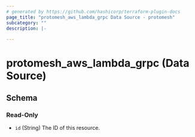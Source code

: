 ```yaml
---
# generated by https://github.com/hashicorp/terraform-plugin-docs
page_title: "protomesh_aws_lambda_grpc Data Source - protomesh"
subcategory: ""
description: |-
  
---
```


# protomesh_aws_lambda_grpc (Data Source)





<!-- schema generated by tfplugindocs -->
## Schema

### Read-Only

- `id` (String) The ID of this resource.



